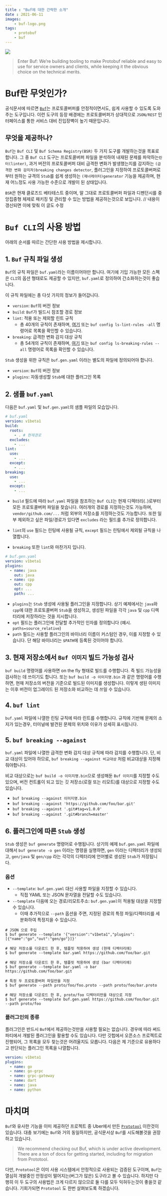 ```yaml
---
title : "Buf에 대한 간략한 소개"
date : 2021-06-11
images:
    - buf-logo.png
tags:
    - protobuf
    - buf
---
```


![](https://buf.build/images/logo.png)

> Enter Buf: We’re building tooling to make Protobuf reliable and easy to use for service owners and clients, while keeping it the obvious choice on the technical merits.

# Buf란 무엇인가?
공식문서에 따르면 [`Buf`](https://buf.build/)는 프로토콜버퍼를 안정적이면서도, 쉽게 사용할 수 있도록 도와주는 도구입니다. 이런 도구의 등장 배경에는 프로토콜버퍼가 상대적으로 `JSON/REST` 인터페이스를 통한 서비스 대비 진입장벽이 높기 때문입니다. 

## 무엇을 제공하나?
`Buf`는 `Buf CLI` 및 `Buf Schema Registry(BSR)` 두 가지 도구를 개발하는것을 목표로합니다. 그 중 `Buf CLI` 도구는 프로토콜버퍼 파일을 분석하여 내재된 문제를 파악하는`린터(linter)`, 과거 버전의 프로토콜버퍼 대비 급격한 변화가 발생했는지를 감지하는 `(급격한 변화 감지자)breaking changes detector`, 플러그인을 지정하여 프로토콜버퍼로부터 원하는 규격의 `Stub`를 쉽게 생성하는 `(제너레이터)generator` 기능을 제공하며, 현재 어느정도 사용 가능한 수준으로 개발이 된 상태입니다. 

`BSR`은 현재 클로즈드 베타테스트 중이며, 말 그대로 프로토콜버퍼 파일과 디펜던시를 중앙집중형 체제로 패키징 및 관리할 수 있는 방법을 제공하는것으로 보입니다. // 내용이 갱신되면 이에 맞춰 이 글도 수정

# `Buf CLI`의 사용 방법

아래의 순서를 따르는 간단한 사용 방법을 제시합니다.

## 1. `Buf` 규칙 파일 생성
`Buf`의 규칙 파일은 `buf.yaml`라는 이름이어야만 합니다. 여기에 기입 가능한 모든 스펙은 `CLI`의 옵션 형태로도 제공할 수 있지만, `buf.yaml`로 정의하여 간소화하는것이 좋습니다.

이 규칙 파일에는 총 다섯 가지의 정보가 들어갑니다.
- `version`: `Buf`의 버전 정보
- `build`: `Buf`가 빌드시 참조할 경로 정보
- `lint`: 적용 또는 제외할 린트 규칙 
  - 총 40개의 규칙이 존재하며, [여기](https://docs.buf.build/lint-rules) 또는 `buf config ls-lint-rules -all` 명령어로 목록을 확인할 수 있습니다.
- `breaking`: 급격한 변화 감지 대상 규칙
  - 총 54개의 규칙이 존재하며, [여기](https://docs.buf.build/breaking-rules) 또는 `buf config ls-breaking-rules --all` 명령어로 목록을 확인할 수 있습니다.

`Stub` 생성을 위한 규칙은 `buf.gen.yaml` 이라는 별도의 파일에 정의되어야 합니다. 
- `version`: `Buf`의 버전 정보
- `plugins`: 자동생성할 `Stub`에 대한 플러그인 목록

## 2. 샘플 `buf.yaml` 
다음은 `buf.yaml` 및 `buf.gen.yaml`의 샘플 파일의 모습입니다.

```yaml
# buf.yaml
version: v1beta1
build:
  roots:
    - . # 현재경로
  excludes:
    - ...
lint:
  use:
    - ...
  except:
    - ...
breaking:
  use:
    - ... 
  except:
    - ...
```

- `build` 필드에 따라 `buf.yaml` 파일을 참조하는 `Buf CLI`는 현재 디렉터리(`.`)로부터 모든 프로토콜버퍼 파일을 찾습니다. 여러개의 경로를 지정하는것도 가능하며, `vendor/github.com/...` 처럼 외부의 저장소를 지정하는것도 가능합니다. 또한 일부 제외하고 싶은 파일/경로가 있다면 `excludes` 라는 필드를 추가로 정의합니다.

- `lint`의 `use` 필드는 린팅에 사용될 규칙, `except` 필드는 린팅에서 제외될 규칙을 나열합니다. 
  
- `breaking` 또한 `lint`와 마찬가지 입니다. 

```yaml
# buf.gen.yaml
version: v1beta1
plugins:
  - name: java
    out: java
  - name: cpp
    out: cpp
    opt: ...
    path: ...
```

- `plugins`는 `Stub` 생성에 사용될 플러그인을 지정합니다. 상기 예제에서는 `java`와 `cpp`에 대한 프로토콜버퍼 `Stub`을 생성하고, 생성된 파일을 각각 `java` 및 `cpp` 디렉터리에 저장하라는 것을 지시합니다.
- `opt` 필드는 플러그인에 전달할 추가적인 인자를 정의합니다 (예시. `paths=source_relative`)
- `path` 필드는 사용할 플러그인의 바이너리 이름이 커스텀인 경우, 이를 지정할 수 있습니다. 단 해당 바이너리는 `$PATH`에 등록된 것이어야 합니다.

## 3. 현재 저장소에서 `Buf 이미지` 빌드 가능성 검사
`buf build` 명령어를 사용하면 on the fly 형태로 빌드를 수행합니다. 즉 빌드 가능성을 검사하는 데 쓰이기도 합니다. 또는 `buf build -o 이미지명.bin` 과 같은 명령어를 수행하면, 현재 저장소의 버전을 기준으로 빌드된 이미지를 생성합니다. 이렇게 생된 이미지는 이후 버전이 업그레이드 된 저장소와 비교하는 데 쓰일 수 있습니다.

## 4. `buf lint`
`buf.yaml` 파일에 나열한 린팅 규칙에 따라 린트를 수행합니다. 규칙에 기반해 문제의 소지가 있는경우, 터미널에 발견된 문제의 위치와 이유가 상세히 표시됩니다.

## 5. `buf breaking --against`
`buf.yaml` 파일에 나열한 급격한 변화 감지 대상 규칙에 따라 감지를 수행합니다. 단, 비교 대상이 있어야 하므로, `buf breaking --against 비교대상` 처럼 비교대상을 지정해 줘야합니다. 

비교 대상으로는 `buf build -o 이미지명.bin`으로 생성해둔 `Buf 이미지`를 지정할 수도 있으며, 버전 컨트롤이 되고 있는 깃 저장소(로컬 또는 리모트)를 대상으로 지정할 수도 있습니다.
- `buf breaking --against 이미지명.bin`
- `buf breaking --against 'https://github.com/foo/bar.git'`
- `buf breaking --against '.git#tag=v1.0.0'`
- `buf breaking --against '.git#branch=master'`

## 6. 플러그인에 따른 `Stub` 생성
`Stub` 생성은 `buf generate` 명령어로 수행됩니다. 상기의 예제 `buf.gen.yaml` 파일에 대해서 `buf generate -o gen` 이라는 명령을 실행하면, `gen` 이라는 디렉터리가 생성되고, `gen/java` 및 `gen/cpp` 라는 각각의 디렉터리에 언어별로 생성된 `Stub`가 저장됩니다.

### 옵션
- `--template`: `buf.gen.yaml` 대신 사용할 파일을 지정할 수 있습니다. 
  - 직접 YAML 또는 JSON 문자열을 전달할 수도 있습니다.
- `--template` 다음에 오는 경로/리모트주소: `buf.gen.yaml`이 적용될 대상을 지정할 수 있습니다.
  - 이때 추가적으로 `--path` 옵션을 주면, 지정된 경로의 특정 파일/디렉터리를 세분화하여 특정지을 수 있습니다.

```shell
# JSON 으로 주입
$ buf generate --template '{"version":"v1beta1","plugins":[{"name":"go","out":"gen/go"}]}'

# 해당 저장소를 다운로드 한 후, 템플릿 적용하여 생성 (현재 디렉터리에)
$ buf generate --template bar.yaml https://github.com/foo/bar.git

# 해당 저장소를 다운로드 한 후, 템플릿 적용하여 생성 (bar 디렉터리에)
$ buf generate --template bar.yaml -o bar https://github.com/foo/bar.git

# 특정 두 프로토콜버퍼 파일만을 지정
$ buf generate --path proto/foo/foo.proto --path proto/foo/bar.proto

# 해당 저장소를 다운로드 한 후, proto/foo 디렉터리만을 대상으로 지정
$ buf generate --template buf.gen.yaml https://github.com/foo/bar.git --path proto/foo
```

### 플러그인의 종류
플러그인은 반드시 `Buf`에서 제공하는것만을 사용할 필요는 없습니다. 경우에 따라 써드파티에서 개발된 플러그인을 활용할 수도 있습니다. 다만 깃헙에서 오픈소스 프로젝트로 진행되어, 그 목록을 모두 찾는것은 어려울지도 모릅니다. 다음은 제 기준으로 유용하다고 판단되는 플러그인 목록을 나열합니다.

```yaml
version: v1beta1
plugins:
  - name: go
  - name: go-grpc
  - name: grpc-gateway
  - name: dart
  - name: java
  - name: python
```


# 마치며
`Buf`와 유사한 기능을 이미 제공하던 프로젝트 중 Uber에서 만든 [`Prototool`](https://github.com/uber/prototool) 이란것이 있습니다. 대충 보기에는 `Buf`와 거의 동일하지만, 공식문서상 `Buf`를 시도해볼것을 권장하고 있습니다. 

> We recommend checking out Buf, which is under active development. There are a ton of docs for getting started, including for migration from Prototool.

다만, `Prototool`은 이미 사용 시스템에서 안정적으로 사용되는 검증된 도구이며, `Buf`는 열심히 개발중인 안정성이 떨어지는(버그가 많은) 도구라고 볼 수 있습니다. 하지만 다행히 이 두 도구의 사용법은 크게 다르지 않으므로 둘 다를 모두 익혀두는것이 좋을것 같습니다. 기회가되면 `Prototool` 도 한번 살펴보도록 하겠습니다.